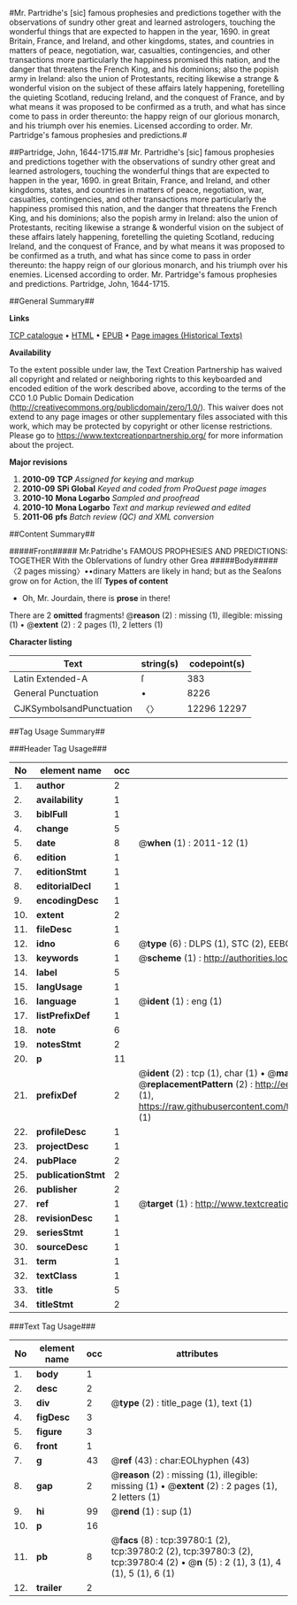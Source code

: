#Mr. Partridhe's [sic] famous prophesies and predictions together with the observations of sundry other great and learned astrologers, touching the wonderful things that are expected to happen in the year, 1690. in great Britain, France, and Ireland, and other kingdoms, states, and countries in matters of peace, negotiation, war, casualties, contingencies, and other transactions more particularly the happiness promised this nation, and the danger that threatens the French King, and his dominions; also the popish army in Ireland: also the union of Protestants, reciting likewise a strange & wonderful vision on the subject of these affairs lately happening, foretelling the quieting Scotland, reducing Ireland, and the conquest of France, and by what means it was proposed to be confirmed as a truth, and what has since come to pass in order thereunto: the happy reign of our glorious monarch, and his triumph over his enemies. Licensed according to order. Mr. Partridge's famous prophesies and predictions.#

##Partridge, John, 1644-1715.##
Mr. Partridhe's [sic] famous prophesies and predictions together with the observations of sundry other great and learned astrologers, touching the wonderful things that are expected to happen in the year, 1690. in great Britain, France, and Ireland, and other kingdoms, states, and countries in matters of peace, negotiation, war, casualties, contingencies, and other transactions more particularly the happiness promised this nation, and the danger that threatens the French King, and his dominions; also the popish army in Ireland: also the union of Protestants, reciting likewise a strange & wonderful vision on the subject of these affairs lately happening, foretelling the quieting Scotland, reducing Ireland, and the conquest of France, and by what means it was proposed to be confirmed as a truth, and what has since come to pass in order thereunto: the happy reign of our glorious monarch, and his triumph over his enemies. Licensed according to order.
Mr. Partridge's famous prophesies and predictions.
Partridge, John, 1644-1715.

##General Summary##

**Links**

[TCP catalogue](http://www.ota.ox.ac.uk/tcp/)  • 
[HTML](http://tei.it.ox.ac.uk/tcp/Texts-HTML/free/A56/A56505.html)  • 
[EPUB](http://tei.it.ox.ac.uk/tcp/Texts-EPUB/free/A56/A56505.epub) • 
[Page images (Historical Texts)](https://historicaltexts.jisc.ac.uk/eebo-99835121e)

**Availability**

To the extent possible under law, the Text Creation Partnership has waived all copyright and related or neighboring rights to this keyboarded and encoded edition of the work described above, according to the terms of the CC0 1.0 Public Domain Dedication (http://creativecommons.org/publicdomain/zero/1.0/). This waiver does not extend to any page images or other supplementary files associated with this work, which may be protected by copyright or other license restrictions. Please go to https://www.textcreationpartnership.org/ for more information about the project.

**Major revisions**

1. __2010-09__ __TCP__ *Assigned for keying and markup*
1. __2010-09__ __SPi Global__ *Keyed and coded from ProQuest page images*
1. __2010-10__ __Mona Logarbo__ *Sampled and proofread*
1. __2010-10__ __Mona Logarbo__ *Text and markup reviewed and edited*
1. __2011-06__ __pfs__ *Batch review (QC) and XML conversion*

##Content Summary##

#####Front#####
Mr.Patridhe's FAMOUS PROPHESIES AND PREDICTIONS: TOGETHER With the Obſervations of ſundry other Grea
#####Body#####
〈2 pages missing〉••dinary Matters are likely in hand; but as the Seaſons grow on for Action, the Iſſ
**Types of content**

  * Oh, Mr. Jourdain, there is **prose** in there!

There are 2 **omitted** fragments! 
 @__reason__ (2) : missing (1), illegible: missing (1)  •  @__extent__ (2) : 2 pages (1), 2 letters (1)

**Character listing**


|Text|string(s)|codepoint(s)|
|---|---|---|
|Latin Extended-A|ſ|383|
|General Punctuation|•|8226|
|CJKSymbolsandPunctuation|〈〉|12296 12297|

##Tag Usage Summary##

###Header Tag Usage###

|No|element name|occ|attributes|
|---|---|---|---|
|1.|__author__|2||
|2.|__availability__|1||
|3.|__biblFull__|1||
|4.|__change__|5||
|5.|__date__|8| @__when__ (1) : 2011-12 (1)|
|6.|__edition__|1||
|7.|__editionStmt__|1||
|8.|__editorialDecl__|1||
|9.|__encodingDesc__|1||
|10.|__extent__|2||
|11.|__fileDesc__|1||
|12.|__idno__|6| @__type__ (6) : DLPS (1), STC (2), EEBO-CITATION (1), PROQUEST (1), VID (1)|
|13.|__keywords__|1| @__scheme__ (1) : http://authorities.loc.gov/ (1)|
|14.|__label__|5||
|15.|__langUsage__|1||
|16.|__language__|1| @__ident__ (1) : eng (1)|
|17.|__listPrefixDef__|1||
|18.|__note__|6||
|19.|__notesStmt__|2||
|20.|__p__|11||
|21.|__prefixDef__|2| @__ident__ (2) : tcp (1), char (1)  •  @__matchPattern__ (2) : ([0-9\-]+):([0-9IVX]+) (1), (.+) (1)  •  @__replacementPattern__ (2) : http://eebo.chadwyck.com/downloadtiff?vid=$1&page=$2 (1), https://raw.githubusercontent.com/textcreationpartnership/Texts/master/tcpchars.xml#$1 (1)|
|22.|__profileDesc__|1||
|23.|__projectDesc__|1||
|24.|__pubPlace__|2||
|25.|__publicationStmt__|2||
|26.|__publisher__|2||
|27.|__ref__|1| @__target__ (1) : http://www.textcreationpartnership.org/docs/. (1)|
|28.|__revisionDesc__|1||
|29.|__seriesStmt__|1||
|30.|__sourceDesc__|1||
|31.|__term__|1||
|32.|__textClass__|1||
|33.|__title__|5||
|34.|__titleStmt__|2||


###Text Tag Usage###

|No|element name|occ|attributes|
|---|---|---|---|
|1.|__body__|1||
|2.|__desc__|2||
|3.|__div__|2| @__type__ (2) : title_page (1), text (1)|
|4.|__figDesc__|3||
|5.|__figure__|3||
|6.|__front__|1||
|7.|__g__|43| @__ref__ (43) : char:EOLhyphen (43)|
|8.|__gap__|2| @__reason__ (2) : missing (1), illegible: missing (1)  •  @__extent__ (2) : 2 pages (1), 2 letters (1)|
|9.|__hi__|99| @__rend__ (1) : sup (1)|
|10.|__p__|16||
|11.|__pb__|8| @__facs__ (8) : tcp:39780:1 (2), tcp:39780:2 (2), tcp:39780:3 (2), tcp:39780:4 (2)  •  @__n__ (5) : 2 (1), 3 (1), 4 (1), 5 (1), 6 (1)|
|12.|__trailer__|2||
